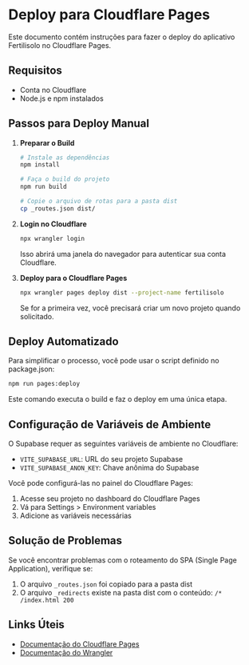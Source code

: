 # Deploy para Cloudflare Pages

Este documento contém instruções para fazer o deploy do aplicativo Fertilisolo no Cloudflare Pages.

## Requisitos

- Conta no Cloudflare
- Node.js e npm instalados

## Passos para Deploy Manual

1. **Preparar o Build**

   ```bash
   # Instale as dependências
   npm install
   
   # Faça o build do projeto
   npm run build
   
   # Copie o arquivo de rotas para a pasta dist
   cp _routes.json dist/
   ```

2. **Login no Cloudflare**

   ```bash
   npx wrangler login
   ```

   Isso abrirá uma janela do navegador para autenticar sua conta Cloudflare.

3. **Deploy para o Cloudflare Pages**

   ```bash
   npx wrangler pages deploy dist --project-name fertilisolo
   ```

   Se for a primeira vez, você precisará criar um novo projeto quando solicitado.

## Deploy Automatizado

Para simplificar o processo, você pode usar o script definido no package.json:

```bash
npm run pages:deploy
```

Este comando executa o build e faz o deploy em uma única etapa.

## Configuração de Variáveis de Ambiente

O Supabase requer as seguintes variáveis de ambiente no Cloudflare:

- `VITE_SUPABASE_URL`: URL do seu projeto Supabase
- `VITE_SUPABASE_ANON_KEY`: Chave anônima do Supabase

Você pode configurá-las no painel do Cloudflare Pages:

1. Acesse seu projeto no dashboard do Cloudflare Pages
2. Vá para Settings > Environment variables
3. Adicione as variáveis necessárias

## Solução de Problemas

Se você encontrar problemas com o roteamento do SPA (Single Page Application), verifique se:

1. O arquivo `_routes.json` foi copiado para a pasta dist
2. O arquivo `_redirects` existe na pasta dist com o conteúdo: `/* /index.html 200`

## Links Úteis

- [Documentação do Cloudflare Pages](https://developers.cloudflare.com/pages/)
- [Documentação do Wrangler](https://developers.cloudflare.com/workers/wrangler/)